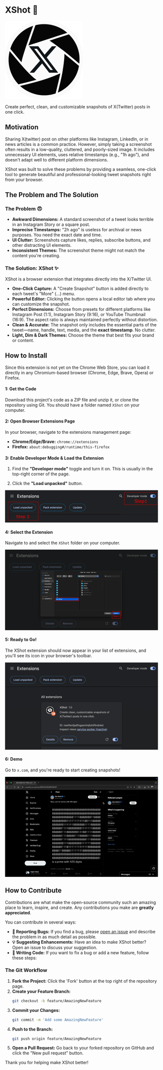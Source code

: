 # XShot 📸

![XShot Logo](/images/icon256.png)

Create perfect, clean, and customizable snapshots of X(Twitter) posts in one click.

## Motivation

Sharing X(twitter) post on other platforms like Instagram, LinkedIn, or in news articles is a common practice. However, simply taking a screenshot often results in a low-quality, cluttered, and poorly-sized image. It includes unnecessary UI elements, uses relative timestamps (e.g., "1h ago"), and doesn't adapt well to different platform dimensions.

XShot was built to solve these problems by providing a seamless, one-click tool to generate beautiful and professional-looking tweet snapshots right from your browser.

## The Problem and The Solution

### The Problem 😠

- **Awkward Dimensions:** A standard screenshot of a tweet looks terrible in an Instagram Story or a square post.
- **Imprecise Timestamps:** "2h ago" is useless for archival or news purposes. You need the exact date and time.
- **UI Clutter:** Screenshots capture likes, replies, subscribe buttons, and other distracting UI elements.
- **Inconsistent Themes:** The screenshot theme might not match the content you're creating.

### The Solution: XShot ✨

XShot is a browser extension that integrates directly into the X/Twitter UI.

- **One-Click Capture:** A "Create Snapshot" button is added directly to each tweet's "More" (...) menu.
- **Powerful Editor:** Clicking the button opens a local editor tab where you can customize the snapshot.
- **Perfect Dimensions:** Choose from presets for different platforms like Instagram Post (1:1), Instagram Story (9:16), or YouTube Thumbnail (16:9). The aspect ratio is always maintained perfectly without distortion.
- **Clean & Accurate:** The snapshot only includes the essential parts of the tweet—name, handle, text, media, and the **exact timestamp**. No clutter.
- **Light, Dim & Dark Themes:** Choose the theme that best fits your brand or content.

## How to Install

Since this extension is not yet on the Chrome Web Store, you can load it directly in any Chromium-based browser (Chrome, Edge, Brave, Opera) or Firefox.

#### 1: Get the Code

Download this project's code as a ZIP file and unzip it, or clone the repository using Git. You should have a folder named `XShot` on your computer.

#### 2: Open Browser Extensions Page

In your browser, navigate to the extensions management page:

- **Chrome/Edge/Brave:** `chrome://extensions`
- **Firefox:** `about:debugging#/runtime/this-firefox`

#### 3: Enable Developer Mode & Load the Extension

1. Find the **"Developer mode"** toggle and turn it on. This is usually in the top-right corner of the page.

2. Click the **"Load unpacked"** button.

![Enable Developer Mode & Load the Extension](/assets/1.png)

#### 4: Select the Extension

Navigate to and select the `XShot` folder on your computer.

![Select the Extension](/assets/2.png)

#### 5: Ready to Go!

The XShot extension should now appear in your list of extensions, and you'll see its icon in your browser's toolbar.

![Ready to Go!](/assets/3.png)

#### 6: Demo

Go to `x.com`, and you're ready to start creating snapshots!

![Demo](/assets/demo.gif)

## How to Contribute

Contributions are what make the open-source community such an amazing place to learn, inspire, and create. Any contributions you make are **greatly appreciated**.

You can contribute in several ways:

- **🐛 Reporting Bugs:** If you find a bug, please [open an issue](https://github.com/Sagar-v4/XShot/issues) and describe the problem in as much detail as possible.
- **💡 Suggesting Enhancements:** Have an idea to make XShot better? Open an issue to discuss your suggestion.
- **📝 Writing Code:** If you want to fix a bug or add a new feature, follow these steps:

### The Git Workflow

1.  **Fork the Project:** Click the 'Fork' button at the top right of the repository page.
2.  **Create your Feature Branch:**
    ```sh
    git checkout -b feature/AmazingNewFeature
    ```
3.  **Commit your Changes:**
    ```sh
    git commit -m 'Add some AmazingNewFeature'
    ```
4.  **Push to the Branch:**
    ```sh
    git push origin feature/AmazingNewFeature
    ```
5.  **Open a Pull Request:** Go back to your forked repository on GitHub and click the "New pull request" button.

Thank you for helping make XShot better!
